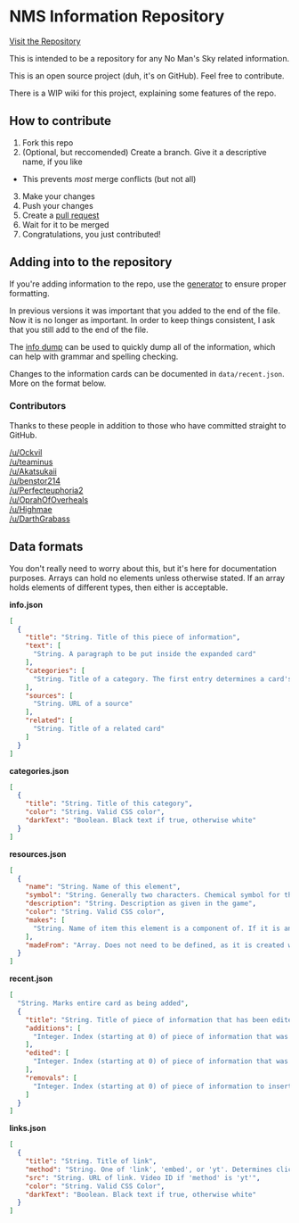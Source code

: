 # NMS Information Repository
[Visit the Repository](http://secretonline.github.io/NMS-Info)

This is intended to be a repository for any No Man's Sky related information.

This is an open source project (duh, it's on GitHub). Feel free to contribute.

There is a WIP wiki for this project, explaining some features of the repo.

## How to contribute
1. Fork this repo
2. (Optional, but reccomended) Create a branch. Give it a descriptive name, if you like
  * This prevents _most_ merge conflicts (but not all)
3. Make your changes
4. Push your changes
5. Create a [pull request](https://github.com/SecretOnline/NMS-Info/compare)
6. Wait for it to be merged
7. Congratulations, you just contributed!

## Adding into to the repository

If you're adding information to the repo, use the [generator](http://secretonline.github.io/NMS-Info/generator.html) to ensure proper formatting.

In previous versions it was important that you added to the end of the file. Now it is no longer as important. In order to keep things consistent, I ask that you still add to the end of the file.

The [info dump](http://secretonline.github.io/NMS-Info/infodump.html) can be used to quickly dump all of the information, which can help with grammar and spelling checking.

Changes to the information cards can be documented in `data/recent.json`. More on the format below.

### Contributors

Thanks to these people in addition to those who have committed straight to GitHub.

[/u/Ockvil](https://reddit.com/u/Ockvil)  
[/u/teaminus](https://reddit.com/u/teaminus)  
[/u/Akatsukaii](https://reddit.com/u/Akatsukaii)  
[/u/benstor214](https://reddit.com/u/benstor214)  
[/u/Perfecteuphoria2](https://reddit.com/u/Perfecteuphoria2)  
[/u/OprahOfOverheals](https://reddit.com/u/OprahOfOverheals)  
[/u/Highmae](https://reddit.com/u/Highmae)   
[/u/DarthGrabass](https://reddit.com/u/DarthGrabass)   

## Data formats

You don't really need to worry about this, but it's here for documentation purposes. Arrays can hold no elements unless otherwise stated. If an array holds elements of different types, then either is acceptable.

**info.json**

``` JSON
[
  {
    "title": "String. Title of this piece of information",
    "text": [
      "String. A paragraph to be put inside the expanded card"
    ],
    "categories": [
      "String. Title of a category. The first entry determines a card's header background and text color"
    ],
    "sources": [
      "String. URL of a source"
    ],
    "related": [
      "String. Title of a related card"
    ]
  }
]
```

**categories.json**

``` JSON
[
  {
    "title": "String. Title of this category",
    "color": "String. Valid CSS color",
    "darkText": "Boolean. Black text if true, otherwise white"
  }
]
```

**resources.json**

``` JSON
[
  {
    "name": "String. Name of this element",
    "symbol": "String. Generally two characters. Chemical symbol for this element",
    "description": "String. Description as given in the game",
    "color": "String. Valid CSS color",
    "makes": [
      "String. Name of item this element is a component of. If it is another element, then this will link to that element"
    ],
    "madeFrom": "Array. Does not need to be defined, as it is created when the page loads"
  }
]
```

**recent.json**

``` JSON
[
  "String. Marks entire card as being added",
  {
    "title": "String. Title of piece of information that has been edited",
    "additions": [
      "Integer. Index (starting at 0) of piece of information that was added"
    ],
    "edited": [
      "Integer. Index (starting at 0) of piece of information that was edited"
    ],
    "removals": [
      "Integer. Index (starting at 0) of piece of information to insert a removal notice before"
    ]
  }
]
```

**links.json**

``` JSON
[
  {
    "title": "String. Title of link",
    "method": "String. One of 'link', 'embed', or 'yt'. Determines click behaviour",
    "src": "String. URL of link. Video ID if 'method' is 'yt'",
    "color": "String. Valid CSS Color",
    "darkText": "Boolean. Black text if true, otherwise white"
  }
]
```
